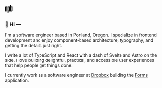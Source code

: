 <img src="./logo.svg" width="24px" />

### 👋 Hi —

I'm a software engineer based in Portland, Oregon. I specialize in frontend development and enjoy component-based architecture, typography, and getting the details just right.

I write a lot of TypeScript and React with a dash of Svelte and Astro on the side. I love building delightful, practical, and accessible user experiences that help people get things done. 

I currently work as a software engineer at [Dropbox](https://dropbox.com/) building the [Forms](https://helloworks.com) application.
